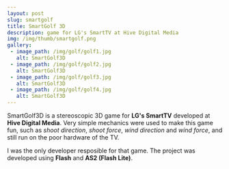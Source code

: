 ```yaml
---
layout: post
slug: smartgolf
title: SmartGolf 3D
description: game for LG's SmartTV at Hive Digital Media
img: /img/thumb/smartgolf.png
gallery:
 - image_path: /img/golf/golf1.jpg
   alt: SmartGolf3D
 - image_path: /img/golf/golf2.jpg
   alt: SmartGolf3D
 - image_path: /img/golf/golf3.jpg
   alt: SmartGolf3D
 - image_path: /img/golf/golf4.jpg
   alt: SmartGolf3D
---
```


SmartGolf3D is a stereoscopic 3D game for **LG's SmartTV** developed at **Hive Digital Media**. Very simple mechanics were used to make this game fun, such as *shoot direction*, *shoot force*, *wind direction* and *wind force*, and still run on the poor hardware of the TV.

I was the only developer resposible for that game. The project was developed using **Flash** and **AS2 (Flash Lite)**.
